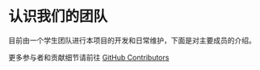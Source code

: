 <script setup>
import { VPTeamMembers } from 'vitepress/theme'

const members = [
  {
    avatar: 'https://avatars.githubusercontent.com/u/81922999?v=4',
    name: '张洪浩',
    title: 'Founder',
    org: 'BF-Teams',
    orgLink: 'https://github.com/BF-Teams/',
    desc: '技术架构、文档维护和组件开发',
    links: [
      { icon: 'github', link: 'https://github.com/Barry-Flynn' },
      { icon: 'mastodon', link: 'https://blog.meta-code.top/' },
      { icon: 'youtube', link: 'https://space.bilibili.com/349963315' },
    ],
    sponsor: 'https://blog.meta-code.top/Reward-list/',
  },
  {
    avatar: 'https://avatars.githubusercontent.com/u/99073745?v=4',
    name: '张中秋',
    title: 'Developer',
    desc: '参与组件库的开发',
    links: [
      { icon: 'github', link: 'https://github.com/sleep-earily' },
    ]
  },
  {
    avatar: 'https://avatars.githubusercontent.com/u/80016783?v=4',
    name: '邱钧茂',
    title: 'Developer',
    desc: '参与组件库的开发',
    links: [
      { icon: 'github', link: 'https://github.com/Eternal-rr' },
    ]
  },
  // {
  //   avatar: 'https://avatars.githubusercontent.com/u/106507183?v=4',
  //   name: '张玉婷',
  //   title: 'Developer',
  //   desc: '参与组件库的开发',
  //   links: [
  //     { icon: 'github', link: 'https://github.com/99999521' },
  //   ]
  // },
  // {
  //   avatar: 'https://avatars.githubusercontent.com/u/111298893?v=4',
  //   name: '张宇晨',
  //   title: 'Developer',
  //   desc: '参与组件库的开发',
  //   links: [
  //     { icon: 'github', link: 'https://github.com/zychhh000' },
  //   ]
  // },
  // {
  //   avatar: 'https://avatars.githubusercontent.com/u/97940554?v=4',
  //   name: '解睿',
  //   title: 'Developer',
  //   desc: '参与组件库的开发',
  //   links: [
  //     { icon: 'github', link: 'https://github.com/sherry-thanks' },
  //   ]
  // }
]
</script>


# 认识我们的团队

目前由一个学生团队进行本项目的开发和日常维护，下面是对主要成员的介绍。

<VPTeamMembers size="small" :members="members" />


更多参与者和贡献细节请前往 [GitHub Contributors](https://github.com/BF-Teams/bfui-vue/graphs/contributors)
